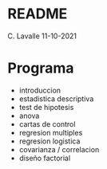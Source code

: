 README
================
C. Lavalle
11-10-2021

# Programa

  - introduccion
  - estadistica descriptiva
  - test de hipotesis
  - anova
  - cartas de control
  - regresion multiples
  - regresion logistica
  - covarianza / correlacion
  - diseño factorial
